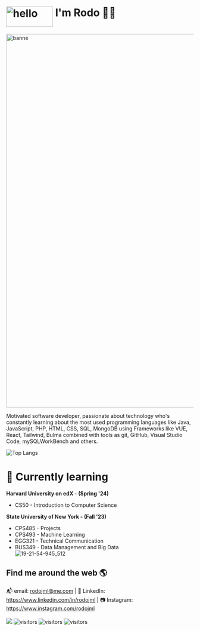 # <img src='https://github.com/RodoJML/RodoJML/assets/63088555/b6d2f1aa-de81-4cca-817e-966bf49703a9' alt='hello' height='55' width='125' style="vertical-align: top"> I'm Rodo 👋🏽
<img width="1001" alt="banne" src="https://github.com/RodoJML/RodoJML/assets/63088555/f7b1be76-5942-469a-b6a9-f7d3460f8518">

Motivated software developer, passionate about technology who's constantly learning about the most used programming languages like Java, JavaScript, PHP, HTML, CSS, SQL, MongoDB using Frameworks like VUE, React, Tailwind, Bulma combined with tools as git, GitHub, Visual Studio Code, mySQLWorkBench and others.


![Top Langs](https://github-readme-stats.vercel.app/api/top-langs/?username=RodoJML&layout=compact&theme=dark)

# 📲 Currently learning
**Harvard University on edX - (Spring '24)**
* CS50 - Introduction to Computer Science
  
**State University of New York - (Fall '23)**
* CPS485 - Projects
* CPS493 - Machine Learning
* EGG321 - Technical Communication
* BUS349 - Data Management and Big Data  
![19-21-54-945_512](https://github.com/RodoJML/RodoJML/assets/63088555/5e15d623-618f-4204-b82a-b24e0adb3521)
## Find me around the web 🌎
📬 email: rodojml@me.com | 💼 LinkedIn: https://www.linkedin.com/in/rodojml | 📷 Instagram: https://www.instagram.com/rodojml 
<br/><br/>
<img src="https://img.shields.io/badge/apple%20silicon-333333?style=for-the-badge&logo=apple&logoColor=white" />
![visitors](https://vbr.nathanchung.dev/badge?page_id=rodojml.rodojml)
![visitors](https://vbr.nathanchung.dev/badge?page_id=rodojml.rodojml)
![visitors](visitor-badge.glitch.me/badge?page_id=rodojml.rodojml)



